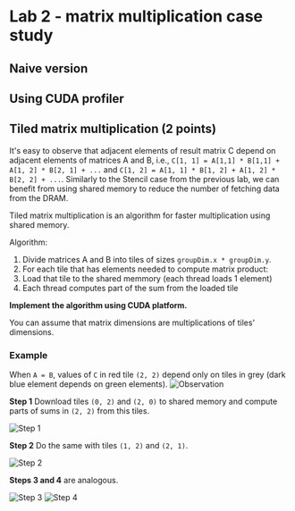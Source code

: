 # Lab 2 - matrix multiplication case study

## Naive version

## Using CUDA profiler

## Tiled matrix multiplication (2 points)

It's easy to observe that adjacent elements of result matrix C depend on adjacent elements
of matrices A and B, i.e., `C[1, 1] = A[1,1] * B[1,1] + A[1, 2] * B[2, 1] + ...` and 
`C[1, 2] = A[1, 1] * B[1, 2] + A[1, 2] * B[2, 2] + ...`. Similarly to the Stencil case from
the previous lab, we can benefit from using shared memory to reduce the number of fetching
data from the DRAM.

Tiled matrix multiplication is an algorithm for faster multiplication using shared memory.

Algorithm:

1. Divide matrices A and B into tiles of sizes `groupDim.x * groupDim.y`.
2. For each tile that has elements needed to compute matrix product:
  1. Load that tile to the shared memmory (each thread loads 1 element)
  2. Each thread computes part of the sum from the loaded tile

**Implement the algorithm using CUDA platform.**

You can assume that matrix dimensions are multiplications of tiles' dimensions.

### Example
When `A = B`, values of `C` in red tile `(2, 2)` depend only on tiles in grey (dark blue element depends on green elements).
![Observation](https://raw.githubusercontent.com/szymonm/pwir-cuda-labs/master/lab2/graphics/tiledMM0.png)

**Step 1** Download tiles `(0, 2)` and `(2, 0)` to shared memory and compute parts of sums in `(2, 2)` from this tiles.

![Step 1](https://raw.githubusercontent.com/szymonm/pwir-cuda-labs/master/lab2/graphics/tiledMM1.png "")

**Step 2** Do the same with tiles `(1, 2)` and `(2, 1)`.

![Step 2](https://raw.githubusercontent.com/szymonm/pwir-cuda-labs/master/lab2/graphics/tiledMM2.png)

**Steps 3 and 4** are analogous.

![Step 3](https://raw.githubusercontent.com/szymonm/pwir-cuda-labs/master/lab2/graphics/tiledMM3.png)
![Step 4](https://raw.githubusercontent.com/szymonm/pwir-cuda-labs/master/lab2/graphics/tiledMM4.png)
